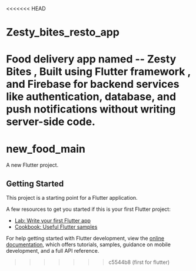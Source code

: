 <<<<<<< HEAD
# Zesty_bites_resto_app
Food delivery app named -- Zesty Bites , Built using Flutter framework , and Firebase for  backend services like authentication, database, and push notifications without writing server-side code.
=======
# new_food_main

A new Flutter project.

## Getting Started

This project is a starting point for a Flutter application.

A few resources to get you started if this is your first Flutter project:

- [Lab: Write your first Flutter app](https://docs.flutter.dev/get-started/codelab)
- [Cookbook: Useful Flutter samples](https://docs.flutter.dev/cookbook)

For help getting started with Flutter development, view the
[online documentation](https://docs.flutter.dev/), which offers tutorials,
samples, guidance on mobile development, and a full API reference.
>>>>>>> c5544b8 (first for flutter)
